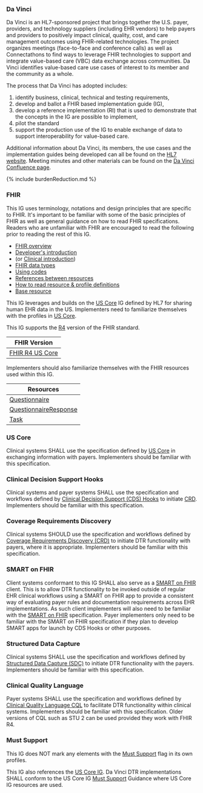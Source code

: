 ### Da Vinci
Da Vinci is an HL7-sponsored project that brings together the U.S. payer, providers, and technology suppliers (including EHR vendors)  to help payers and providers to positively impact clinical, quality, cost, and care management outcomes using FHIR-related technologies. The project organizes meetings (face-to-face and conference calls) as well as Connectathons to find ways to leverage FHIR technologies to support and integrate value-based care (VBC) data exchange across communities. Da Vinci identifies value-based care use cases of interest to its member and the community as a whole.

The process that Da Vinci has adopted includes:
1. identify business, clinical, technical and testing requirements,
2. develop and ballot a FHIR based implementation guide (IG),
3. develop a reference implementation (RI) that is used to demonstrate that the concepts in the IG are possible to implement,
4. pilot the standard
5. support the production use of the IG to enable exchange of data to support interoperability for value-based care.

Additional information about Da Vinci, its members, the use cases and the implementation guides being developed can all be found on the [HL7 website](http://www.hl7.org/about/davinci). Meeting minutes and other materials can be found on the [Da Vinci Confluence page](https://confluence.hl7.org/display/DVP).

{% include burdenReduction.md %}

### FHIR
This IG uses terminology, notations and design principles that are specific to FHIR. It's important to be familiar with some of the basic principles of FHIR as well
as general guidance on how to read FHIR specifications. Readers who are unfamiliar with FHIR are encouraged to read the following prior to reading the rest of this IG.

* [FHIR overview]({{site.data.fhir.path}}overview.html)
* [Developer's introduction]({{site.data.fhir.path}}overview-dev.html)
* (or [Clinical introduction]({{site.data.fhir.path}}overview-clinical.html))
* [FHIR data types]({{site.data.fhir.path}}datatypes.html)
* [Using codes]({{site.data.fhir.path}}terminologies.html)
* [References between resources]({{site.data.fhir.path}}references.html)
* [How to read resource & profile definitions]({{site.data.fhir.path}}formats.html)
* [Base resource]({{site.data.fhir.path}}resource.html)

This IG leverages and builds on the [US Core](http://hl7.org/fhir/us/core/) IG defined by HL7 for sharing human EHR data in the US.  Implementers need to familiarize themselves with the profiles in [US Core](http://hl7.org/fhir/us/core/). 

This IG supports the [R4](http://hl7.org/fhir/R4/index.html) version of the FHIR standard.

| FHIR Version |
| ------------ |
| [FHIR R4 US Core](http://hl7.org/fhir/us/core/) |

Implementers should also familiarize themselves with the FHIR resources used within this IG.

| Resources |
| ------------ |
| [Questionnaire](http://hl7.org/fhir/R4/questionnaire.html) |
| [QuestionnaireResponse](http://hl7.org/fhir/R4/questionnaireresponse.html) |
| [Task](http://hl7.org/fhir/R4/task.html) |

### US Core
Clinical systems SHALL use the specification defined by [US Core](http://www.hl7.org/fhir/us/core/) in exchanging information with payers. Implementers should be familiar with this specification.

### Clinical Decision Support Hooks
Clinical systems and payer systems SHALL use the specification and workflows defined by [Clinical Decision Support (CDS) Hooks](https://cds-hooks.hl7.org) to initiate [CRD](http://hl7.org/fhir/us/davinci-crd/). Implementers should be familiar with this specification.

### Coverage Requirements Discovery
Clinical systems SHOULD use the specification and workflows defined by [Coverage Requirements Discovery (CRD)](http://hl7.org/fhir/us/davinci-crd/) to initiate DTR functionality with payers, where it is appropriate. Implementers should be familiar with this specification.

### SMART on FHIR
Client systems conformant to this IG SHALL also serve as a [SMART on FHIR](http://hl7.org/fhir/smart-app-launch) client. This is to allow DTR functionality to be invoked outside of regular EHR clinical workflows using a SMART on FHIR app to provide a consistent way of evaluating payer rules and documentation requirements across EHR implementations. As such client implementers will also need to be familiar with the [SMART on FHIR](http://hl7.org/fhir/smart-app-launch) specification. Payer implementers only need to be familiar with the SMART on FHIR specification if they plan to develop SMART apps for launch by CDS Hooks or other purposes.

### Structured Data Capture
Clinical systems SHALL use the specification and workflows defined by [Structured Data Capture (SDC)](http://hl7.org/fhir/us/sdc/) to initiate DTR functionality with the payers. Implementers should be familiar with this specification.

### Clinical Quality Language
Payer systems SHALL use the specification and workflows defined by [Clinical Quality Language CQL](https://cql.hl7.org/) to facilitate DTR functionality within clinical systems. Implementers should be familiar with this specification. Older versions of CQL such as STU 2 can be used provided they work with FHIR R4.

### Must Support
This IG does NOT mark any elements with the [Must Support](http://hl7.org/fhir/R4/profiling.html#mustsupport)  flag in its own profiles. 

This IG also references the [US Core IG](http://www.hl7.org/fhir/us/core/). Da Vinci DTR implementations SHALL conform to the US Core IG [Must Support](http://hl7.org/fhir/us/core/general-guidance.html#must-support) Guidance where US Core IG resources are used.

